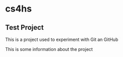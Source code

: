 # cs4hs

## Test Project

This is a project used to experiment with Git an GitHub

This is some information about the project
